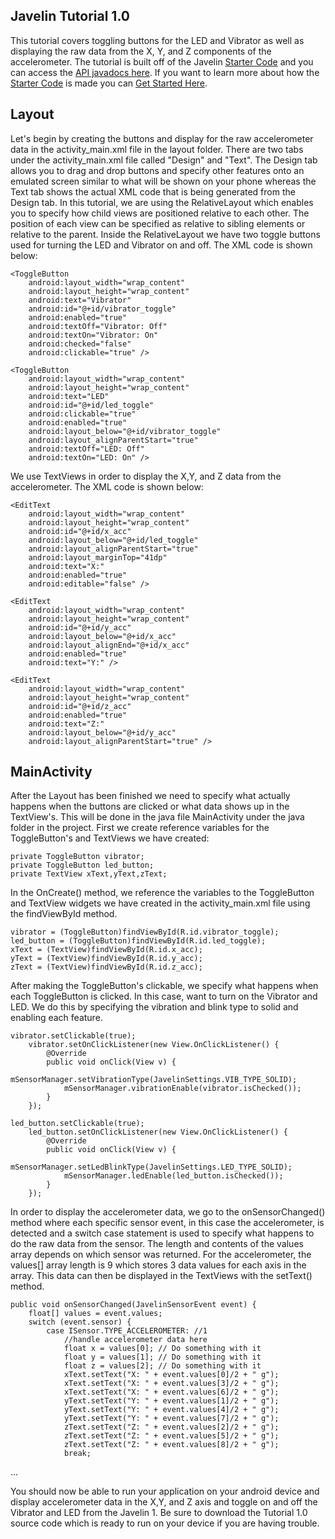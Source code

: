 ## Javelin Tutorial 1.0
This tutorial covers toggling buttons for the LED and Vibrator as well as displaying the raw data from the X, Y, and Z components of the accelerometer. The tutorial is built off of the Javelin [Starter Code](https://github.com/javelin-devices/javelin-starter-code) and you can access the [API javadocs here](http://www.javelindevices.com/javelin_docs/index.html). If you want to learn more about how the [Starter Code](https://github.com/javelin-devices/javelin-starter-code) is made you can [Get Started Here](https://github.com/javelin-devices/javelin-sdk-android). 

## Layout 
Let's begin by creating the buttons and display for the raw accelerometer data in the activity_main.xml file in the layout folder. There are two tabs under the activity_main.xml file called "Design" and "Text". The Design tab allows you to drag and drop buttons and specify other features onto an emulated screen similar to what will be shown on your phone whereas the Text tab shows the actual XML code that is being generated from the Design tab. In this tutorial, we are using the RelativeLayout which enables you to specify how child views are positioned relative to each other. The position of each view can be specified as relative to sibling elements or relative to the parent. Inside the RelativeLayout we have two toggle buttons used for turning the LED and Vibrator on and off. The XML code is shown below:

    <ToggleButton
        android:layout_width="wrap_content"
        android:layout_height="wrap_content"
        android:text="Vibrator"
        android:id="@+id/vibrator_toggle"
        android:enabled="true"
        android:textOff="Vibrator: Off"
        android:textOn="Vibrator: On"
        android:checked="false"
        android:clickable="true" />

    <ToggleButton
        android:layout_width="wrap_content"
        android:layout_height="wrap_content"
        android:text="LED"
        android:id="@+id/led_toggle"
        android:clickable="true"
        android:enabled="true"
        android:layout_below="@+id/vibrator_toggle"
        android:layout_alignParentStart="true"
        android:textOff="LED: Off"
        android:textOn="LED: On" />
        
  We use TextViews in order to display the X,Y, and Z data from the accelerometer. The XML code is shown below:

    <EditText
        android:layout_width="wrap_content"
        android:layout_height="wrap_content"
        android:id="@+id/x_acc"
        android:layout_below="@+id/led_toggle"
        android:layout_alignParentStart="true"
        android:layout_marginTop="41dp"
        android:text="X:"
        android:enabled="true"
        android:editable="false" />

    <EditText
        android:layout_width="wrap_content"
        android:layout_height="wrap_content"
        android:id="@+id/y_acc"
        android:layout_below="@+id/x_acc"
        android:layout_alignEnd="@+id/x_acc"
        android:enabled="true"
        android:text="Y:" />

    <EditText
        android:layout_width="wrap_content"
        android:layout_height="wrap_content"
        android:id="@+id/z_acc"
        android:enabled="true"
        android:text="Z:"
        android:layout_below="@+id/y_acc"
        android:layout_alignParentStart="true" />

## MainActivity
After the Layout has been finished we need to specify what actually happens when the buttons are clicked or what data shows up in the TextView's. This will be done in the java file MainActivity under the java folder in the project. First we create reference variables for the ToggleButton's and TextViews we have created:

    private ToggleButton vibrator;
    private ToggleButton led_button;
    private TextView xText,yText,zText;

In the OnCreate() method, we reference the variables to the ToggleButton and TextView widgets we have created in the activity_main.xml file using the findViewById method. 

    vibrator = (ToggleButton)findViewById(R.id.vibrator_toggle);
    led_button = (ToggleButton)findViewById(R.id.led_toggle);
    xText = (TextView)findViewById(R.id.x_acc);
    yText = (TextView)findViewById(R.id.y_acc);
    zText = (TextView)findViewById(R.id.z_acc);
    
After making the ToggleButton's clickable, we specify what happens when each ToggleButton is clicked. In this case, want to turn on the Vibrator and LED. We do this by specifying the vibration and blink type to solid and enabling each feature. 

    vibrator.setClickable(true);
        vibrator.setOnClickListener(new View.OnClickListener() {
            @Override
            public void onClick(View v) {
                mSensorManager.setVibrationType(JavelinSettings.VIB_TYPE_SOLID);
                mSensorManager.vibrationEnable(vibrator.isChecked());
            }
        });
        
    led_button.setClickable(true);
        led_button.setOnClickListener(new View.OnClickListener() {
            @Override
            public void onClick(View v) {
                mSensorManager.setLedBlinkType(JavelinSettings.LED_TYPE_SOLID);
                mSensorManager.ledEnable(led_button.isChecked());
            }
        });

In order to display the accelerometer data, we go to the onSensorChanged() method where each specific sensor event, in this case the accelerometer, is detected and a switch case statement is used to specify what happens to do the raw data from the sensor. The length and contents of the values array depends on which sensor was returned. For the accelerometer, the values[] array length is 9 which stores 3 data values for each axis in the array. This data can then be displayed in the TextViews with the setText() method. 

    public void onSensorChanged(JavelinSensorEvent event) {
        float[] values = event.values;
        switch (event.sensor) {
            case ISensor.TYPE_ACCELEROMETER: //1
                //handle accelerometer data here
                float x = values[0]; // Do something with it
                float y = values[1]; // Do something with it
                float z = values[2]; // Do something with it
                xText.setText("X: " + event.values[0]/2 + " g");
                xText.setText("X: " + event.values[3]/2 + " g");
                xText.setText("X: " + event.values[6]/2 + " g");
                yText.setText("Y: " + event.values[1]/2 + " g");
                yText.setText("Y: " + event.values[4]/2 + " g");
                yText.setText("Y: " + event.values[7]/2 + " g");
                zText.setText("Z: " + event.values[2]/2 + " g");
                zText.setText("Z: " + event.values[5]/2 + " g");
                zText.setText("Z: " + event.values[8]/2 + " g");
                break;

...

You should now be able to run your application on your android device and display accelerometer data in the X,Y, and Z axis and toggle on and off the Vibrator and LED from the Javelin 1. Be sure to download the Tutorial 1.0 source code which is ready to run on your device if you are having trouble.
